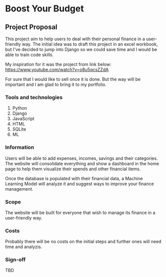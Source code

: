# Boost Your Budget

## Project Proposal

This project aim to help users to deal with their personal finance in a user-friendly way.
The initial idea was to draft this project in an excel workbook, but I've decided to jump into Django so we could save time and I would be able to train code skills.

My inspiration for it was the project from link below:
https://www.youtube.com/watch?v=o8u5qcsZZdA

For sure that I would like to sell once it is done. But the way will be important and I am glad to bring it to my portfolio.

### Tools and technologies
1. Python
2. Django
3. JavaScript
4. HTML
5. SQLite
6. ML

### Information

Users will be able to add expenses, incomes, savings and their categories. The website will consolidate everything and show a dashboard in the home page to help them visualize their spends and other financial items.

Once the database is populated with their financial data, a Machine Learning Model will analyze it and suggest ways to improve your finance management.

### Scope

The website will be built for everyone that wish to manage its finance in a user-friendly way.

### Costs

Probably there will be no costs on the initial steps and further ones will need time and analyzis.

### Sign-off

TBD